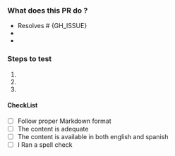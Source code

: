 ### What does this PR do ?

- Resolves # {GH_ISSUE}
-
-

### Steps to test
1.
1.
1.

#### CheckList
- [ ] Follow proper Markdown format
- [ ] The content is adequate
- [ ] The content is available in both english and spanish
- [ ] I Ran a spell check

